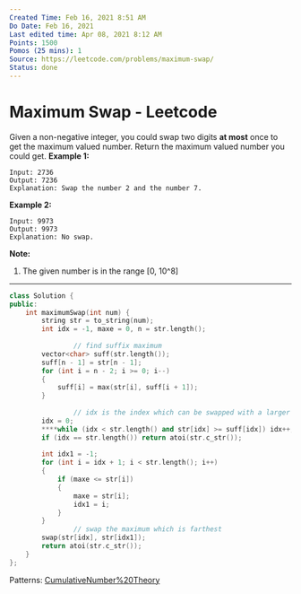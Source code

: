 ```yaml
---
Created Time: Feb 16, 2021 8:51 AM
Do Date: Feb 16, 2021
Last edited time: Apr 08, 2021 8:12 AM
Points: 1500
Pomos (25 mins): 1
Source: https://leetcode.com/problems/maximum-swap/
Status: done
---
```


# Maximum Swap - Leetcode

Given a non-negative integer, you could swap two digits **at most** once to get the maximum valued number. Return the maximum valued number you could get.
**Example 1:**
```
Input: 2736
Output: 7236
Explanation: Swap the number 2 and the number 7.
```
**Example 2:**
```
Input: 9973
Output: 9973
Explanation: No swap.
```
**Note:**
1. The given number is in the range [0, 10^8]
---
```cpp
class Solution {
public:
    int maximumSwap(int num) {
        string str = to_string(num); 
        int idx = -1, maxe = 0, n = str.length();
        
				// find suffix maximum
        vector<char> suff(str.length());
        suff[n - 1] = str[n - 1];
        for (int i = n - 2; i >= 0; i--)
        {
            suff[i] = max(str[i], suff[i + 1]); 
        }
        
				// idx is the index which can be swapped with a larger character
        idx = 0; 
        ****while (idx < str.length() and str[idx] >= suff[idx]) idx++;
        if (idx == str.length()) return atoi(str.c_str());
        
        int idx1 = -1; 
        for (int i = idx + 1; i < str.length(); i++)
        {
            if (maxe <= str[i]) 
            {
                maxe = str[i]; 
                idx1 = i; 
            }
        }
				// swap the maximum which is farthest
        swap(str[idx], str[idx1]); 
        return atoi(str.c_str());
    }
};
```
Patterns: [Cumulative](Cumulative.md)[Number%20Theory](Number%20Theory.md)